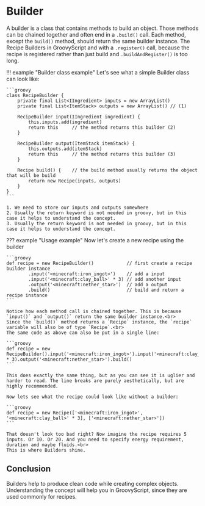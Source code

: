 # Builder

A builder is a class that contains methods to build an object. Those methods can be chained together and often end in a `.build()` call.
Each method, except the `build()` method, should return the same builder instance.
The Recipe Builders in GroovyScript and with a `.register()` call, because the recipe is registered rather than just build and `.buildAndRegister()` is too long.

!!! example "Builder class example"
    Let's see what a simple Builder class can look like:

    ```groovy
    class RecipeBuilder {
        private final List<IIngredient> inputs = new ArrayList()
        private final List<ItemStack> outputs = new ArrayList() // (1)

        RecipeBuilder input(IIngredient ingredient) {
            this.inputs.add(ingredient)
            return this     // the method returns this builder (2)
        }

        RecipeBuilder output(ItemStack itemStack) {
            this.outputs.add(itemStack)
            return this     // the method returns this builder (3)
        }

        Recipe build() {    // the build method usually returns the object that will be build
            return new Recipe(inputs, outputs)
        }
    }
    ```

    1. We need to store our inputs and outputs somewhere
    2. Usually the return keyword is not needed in groovy, but in this case it helps to understand the concept.
    3. Usually the return keyword is not needed in groovy, but in this case it helps to understand the concept.

??? example "Usage example"
    Now let's create a new recipe using the builder

    ```groovy
    def recipe = new RecipeBuilder()            // first create a recipe builder instance
            .input('<minecraft:iron_ingot>')    // add a input
            .input('<minecraft:clay_ball>' * 3) // add another input
            .output('<minecraft:nether_star>')  // add a output
            .build()                            // build and return a recipe instance
    ```

    Notice how each method call is chained together. This is because `input()` and `output()` return the same builder instance.<br>
    Since the `build()` method returns a `Recipe` instance, the `recipe` variable will also be of type `Recipe`.<br>
    The same code as above can also be put in a single line:

    ```groovy
    def recipe = new RecipeBuilder().input('<minecraft:iron_ingot>').input('<minecraft:clay_ball>' * 3).output('<minecraft:nether_star>').build()
    ```

    This does exactly the same thing, but as you can see it is uglier and harder to read. The line breaks are purely aesthetically, but are highly recommended.

    Now lets see what the recipe could look like without a builder:

    ```groovy
    def recipe = new Recipe(['<minecraft:iron_ingot>', '<minecraft:clay_ball>' * 3], ['<minecraft:nether_star>'])
    ```

    That doesn't look too bad right? Now imagine the recipe requires 5 inputs. Or 10. Or 20. And you need to specify energy requirement, duration and maybe fluids.<br>
    This is where Builders shine.

## Conclusion

Builders help to produce clean code while creating complex objects.
Understanding the concept will help you in GroovyScript, since they are used commonly for recipes.
